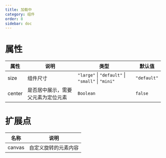 ```yaml
---
title: 加载中
category: 组件
order: 8
sidebar: doc
---
```


# 属性

| 属性 | 说明 | 类型 | 默认值 |
| --- | --- | --- | --- |
| size | 组件尺寸 | `"large"` &#124; `"default"` &#124; `"small"` &#124; `"mini"` | `"default"` |
| center | 是否居中展示，需要父元素为定位元素 | `Boolean` | `false` |

# 扩展点

| 名称 | 说明 |
| --- | --- |
| canvas | 自定义旋转的元素内容 |
